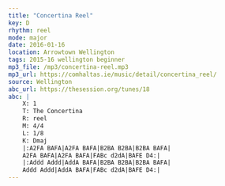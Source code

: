 ```yaml
---
title: "Concertina Reel"
key: D
rhythm: reel
mode: major
date: 2016-01-16
location: Arrowtown Wellington
tags: 2015-16 wellington beginner
mp3_file: /mp3/concertina-reel.mp3
mp3_url: https://comhaltas.ie/music/detail/concertina_reel/
source: Wellington
abc_url: https://thesession.org/tunes/18
abc: |
    X: 1
    T: The Concertina
    R: reel
    M: 4/4
    L: 1/8
    K: Dmaj
    |:A2FA BAFA|A2FA BAFA|B2BA B2BA|B2BA BAFA|
    A2FA BAFA|A2FA BAFA|FABc d2dA|BAFE D4:|
    |:Addd Addd|AddA BAFA|B2BA B2BA|B2BA BAFA|
    Addd Addd|AddA BAFA|FABc d2dA|BAFE D4:|
---
```


